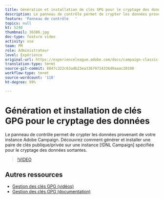 ```yaml
---
title: Génération et installation de clés GPG pour le cryptage des données
description: Le panneau de contrôle permet de crypter les données provenant de votre instance Adobe Campaign. Découvrez comment générer et installer une paire de clés publique/privée sur une instance Campaign spécifiée pour le cryptage des données sortantes.
feature: 'Panneau de contrôle   '
topics: null
kt: 5240
thumbnail: 36386.jpg
doc-type: feature video
activity: use
team: PM
role: Administrateur
level: Expérience
original-url: https://experienceleague.adobe.com/docs/campaign-classic-learn/tutorials/administrating/control-panel-acc/gpg-key-management/generating-and-installing-gpg-keys-for-data-encryption.html
translation-type: tm+mt
source-git-commit: 8847c322c63adb23ea33679714336d0aaac20100
workflow-type: tm+mt
source-wordcount: '110'
ht-degree: 99%

---
```



# Génération et installation de clés GPG pour le cryptage des données

Le panneau de contrôle permet de crypter les données provenant de votre instance Adobe Campaign. Découvrez comment générer et installer une paire de clés publique/privée sur une instance [!DNL Campaign] spécifiée pour le cryptage des données sortantes.

>[!VIDEO](https://video.tv.adobe.com/v/36386?quality=12)

## Autres ressources

* [Gestion des clés GPG (vidéos)](./gpg-key-management-overview.md)
* [Gestion des clés GPG (documentation)](https://docs.adobe.com/content/help/fr-FR/control-panel/using/instances-settings/gpg-keys-management.html)
